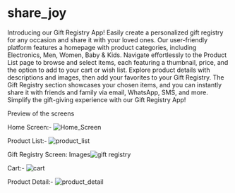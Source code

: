 # share_joy
Introducing our Gift Registry App! Easily create a personalized gift registry for any occasion and share it with your loved ones. Our user-friendly platform features a homepage with product categories, including Electronics, Men, Women, Baby & Kids. Navigate effortlessly to the Product List page to browse and select items, each featuring a thumbnail, price, and the option to add to your cart or wish list. Explore product details with descriptions and images, then add your favorites to your Gift Registry. The Gift Registry section showcases your chosen items, and you can instantly share it with friends and family via email, WhatsApp, SMS, and more. Simplify the gift-giving experience with our Gift Registry App!

Preview of the screens

Home Screen:- 
![Home_Screen](https://github.com/noveshiksewani/share_joy_app/assets/84488422/b0aea60d-d74d-4c28-b311-c6ad305a6cb9)

Product List:-
![product_list](https://github.com/noveshiksewani/share_joy_app/assets/84488422/2104d4dc-8c48-4629-8680-19951c79d8d1)

Gift Registry Screen: 
Images![gift registry](https://github.com/noveshiksewani/share_joy_app/assets/84488422/dc3d3769-005d-4c51-a886-3b33a45f7f4a)

Cart:-
![cart](https://github.com/noveshiksewani/share_joy_app/assets/84488422/f13fca61-f95d-418c-8f98-189cc7912776)

Product Detail:- 
![product_detail](https://github.com/noveshiksewani/share_joy_app/assets/84488422/c566cf11-8b01-477c-b080-f918811b3cd3)
